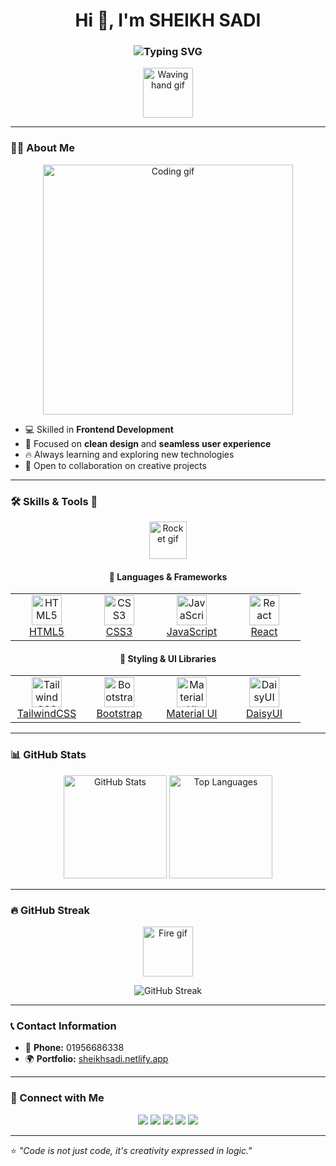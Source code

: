 <h1 align="center">Hi 👋, I'm SHEIKH SADI</h1>
<h3 align="center">
  <img src="https://readme-typing-svg.herokuapp.com?font=Fira+Code&pause=1000&color=00CFFF&center=true&vCenter=true&width=500&lines=Frontend+Developer;React+Enthusiast;UI+%26+UX+Lover;Always+Learning+New+Things" alt="Typing SVG" />
</h3>

<p align="center">
  <img src="https://media.giphy.com/media/hvRJCLFzcasrR4ia7z/giphy.gif" width="80" alt="Waving hand gif">
</p>

---

### 👨‍💻 About Me  
<p align="center">
  <img src="https://media.giphy.com/media/qgQUggAC3Pfv687qPC/giphy.gif" width="400" alt="Coding gif">
</p>

- 💻 Skilled in **Frontend Development**  
- 🎨 Focused on **clean design** and **seamless user experience**  
- 🔥 Always learning and exploring new technologies  
- 🌱 Open to collaboration on creative projects  

---

### 🛠️ Skills & Tools 🚀  
<p align="center">
  <img src="https://media.giphy.com/media/du3J3cXyzhj75IOgvA/giphy.gif" width="60" alt="Rocket gif">
</p>

<div align="center">

#### 🚀 Languages & Frameworks  
<table>
  <tr>
    <td align="center" width="100">
      <a href="https://developer.mozilla.org/en-US/docs/Web/HTML"><img src="https://skillicons.dev/icons?i=html" width="48" height="48" alt="HTML5" /><br>HTML5</a>
    </td>
    <td align="center" width="100">
      <a href="https://developer.mozilla.org/en-US/docs/Web/CSS"><img src="https://skillicons.dev/icons?i=css" width="48" height="48" alt="CSS3" /><br>CSS3</a>
    </td>
    <td align="center" width="100">
      <a href="https://developer.mozilla.org/en-US/docs/Web/JavaScript"><img src="https://skillicons.dev/icons?i=javascript" width="48" height="48" alt="JavaScript" /><br>JavaScript</a>
    </td>
    <td align="center" width="100">
      <a href="https://reactjs.org/docs/getting-started.html"><img src="https://skillicons.dev/icons?i=react" width="48" height="48" alt="React" /><br>React</a>
    </td>
  </tr>
</table>

#### 🎨 Styling & UI Libraries  
<table>
  <tr>
    <td align="center" width="100">
      <a href="https://tailwindcss.com/docs"><img src="https://skillicons.dev/icons?i=tailwind" width="48" height="48" alt="TailwindCSS" /><br>TailwindCSS</a>
    </td>
    <td align="center" width="100">
      <a href="https://getbootstrap.com/docs/5.3/getting-started/introduction/"><img src="https://skillicons.dev/icons?i=bootstrap" width="48" height="48" alt="Bootstrap" /><br>Bootstrap</a>
    </td>
    <td align="center" width="100">
      <a href="https://mui.com/material-ui/getting-started/overview/"><img src="https://cdn.worldvectorlogo.com/logos/material-ui-1.svg" width="48" height="48" alt="Material UI" /><br>Material UI</a>
    </td>
    <td align="center" width="100">
      <a href="https://daisyui.com/docs/"><img src="https://raw.githubusercontent.com/daisyui/daisyui/main/src/docs/static/favicon.png" width="48" height="48" alt="DaisyUI" /><br>DaisyUI</a>
    </td>
  </tr>
</table>

</div>

---

### 📊 GitHub Stats  

<p align="center">
  <img src="https://github-readme-stats.vercel.app/api?username=shaadi1478&show_icons=true&theme=radical" alt="GitHub Stats" height="165" />
  <img src="https://github-readme-stats.vercel.app/api/top-langs/?username=shaadi1478&layout=compact&theme=radical" alt="Top Languages" height="165" />
</p>

---

### 🔥 GitHub Streak  
<p align="center">
  <img src="https://media.giphy.com/media/L8K62iTDkzGX6/giphy.gif" width="80" alt="Fire gif">
</p>

<p align="center">
  <img src="https://github-readme-streak-stats.herokuapp.com?user=shaadi1478&theme=radical&hide_border=false" alt="GitHub Streak" />
</p>

---

### 📞 Contact Information  
- 📱 **Phone:** 01956686338  
- 🌍 **Portfolio:** [sheikhsadi.netlify.app](https://sheikhsadi.netlify.app/)  

---

### 🤝 Connect with Me  
<p align="center">
  <a href="https://github.com/shaadi1478"><img src="https://img.shields.io/badge/GitHub-100000?style=for-the-badge&logo=github&logoColor=white"/></a>
  <a href="https://www.threads.net/@shaadi7700"><img src="https://img.shields.io/badge/Threads-000000?style=for-the-badge&logo=threads&logoColor=white"/></a>
  <a href="https://www.linkedin.com/in/shaadi7700"><img src="https://img.shields.io/badge/LinkedIn-0077B5?style=for-the-badge&logo=linkedin&logoColor=white"/></a>
  <a href="https://www.instagram.com/shaadi7700"><img src="https://img.shields.io/badge/Instagram-E4405F?style=for-the-badge&logo=instagram&logoColor=white"/></a>
  <a href="https://www.facebook.com/shaadi07"><img src="https://img.shields.io/badge/Facebook-1877F2?style=for-the-badge&logo=facebook&logoColor=white"/></a>
</p>

---

⭐️ *"Code is not just code, it's creativity expressed in logic."*  
